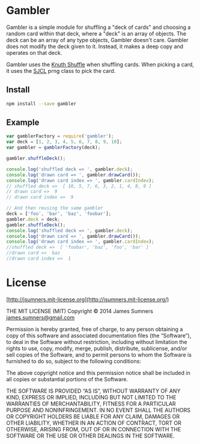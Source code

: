 # Gambler

Gambler is a simple module for shuffling a "deck of cards" and choosing a random card within that deck, where a "deck" is an array of objects. The deck can be an array of any type objects, Gambler doesn't care. Gambler does not modify the deck given to it. Instead, it makes a deep copy and operates on that deck.

Gambler uses the [Knuth Shuffle](http://en.wikipedia.org/wiki/Fisher–Yates_shuffle) when shuffling cards. When picking a card, it uses the [SJCL](http://bitwiseshiftleft.github.io/sjcl/) prng class to pick the card.

## Install

```bash
npm install --save gambler
```

## Example

```javascript
var gamblerFactory = require('gambler');
var deck = [1, 2, 3, 4, 5, 6, 7, 8, 9, 10];
var gambler = gamblerFactory(deck);

gambler.shuffleDeck();

console.log('shuffled deck => ', gambler.deck);
console.log('drawn card => ', gambler.drawCard());
console.log('drawn card index => ', gambler.cardIndex);
// shuffled deck =>  [ 10, 5, 7, 6, 3, 2, 1, 4, 8, 9 ]
// drawn card =>  9
// drawn card index =>  9

// And then reusing the same gambler
deck = ['foo', 'bar', 'baz', 'foobar'];
gambler.deck = deck;
gambler.shuffleDeck();
console.log('shuffled deck => ', gambler.deck);
console.log('drawn card => ', gambler.drawCard());
console.log('drawn card index => ', gambler.cardIndex);
//shuffled deck =>  [ 'foobar', 'baz', 'foo', 'bar' ]
//drawn card =>  baz
//drawn card index =>  1
```

# License

[http://jsumners.mit-license.org](http://jsumners.mit-license.org/)

THE MIT LICENSE (MIT) Copyright © 2014 James Sumners james.sumners@gmail.com

Permission is hereby granted, free of charge, to any person obtaining a copy of this software and associated documentation files (the “Software”), to deal in the Software without restriction, including without limitation the rights to use, copy, modify, merge, publish, distribute, sublicense, and/or sell copies of the Software, and to permit persons to whom the Software is furnished to do so, subject to the following conditions:

The above copyright notice and this permission notice shall be included in all copies or substantial portions of the Software.

THE SOFTWARE IS PROVIDED “AS IS”, WITHOUT WARRANTY OF ANY KIND, EXPRESS OR IMPLIED, INCLUDING BUT NOT LIMITED TO THE WARRANTIES OF MERCHANTABILITY, FITNESS FOR A PARTICULAR PURPOSE AND NONINFRINGEMENT. IN NO EVENT SHALL THE AUTHORS OR COPYRIGHT HOLDERS BE LIABLE FOR ANY CLAIM, DAMAGES OR OTHER LIABILITY, WHETHER IN AN ACTION OF CONTRACT, TORT OR OTHERWISE, ARISING FROM, OUT OF OR IN CONNECTION WITH THE SOFTWARE OR THE USE OR OTHER DEALINGS IN THE SOFTWARE.